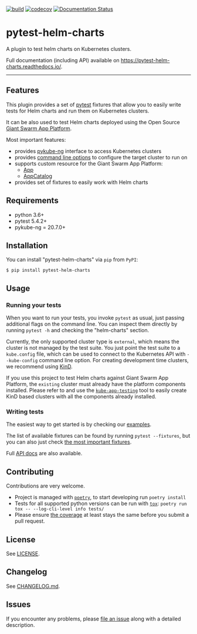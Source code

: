 [![build](https://github.com/giantswarm/pytest-helm-charts/workflows/build/badge.svg)](https://github.com/giantswarm/pytest-helm-charts/workflows/build/badge.svg)
[![codecov](https://codecov.io/gh/giantswarm/pytest-helm-charts/branch/master/graph/badge.svg)](https://codecov.io/gh/giantswarm/pytest-helm-charts)
[![Documentation Status](https://readthedocs.org/projects/pytest-helm-charts/badge/?version=latest)](https://pytest-helm-charts.readthedocs.io/en/latest/?badge=latest)

# pytest-helm-charts

A plugin to test helm charts on Kubernetes clusters.

Full documentation (including API) available on <https://pytest-helm-charts.readthedocs.io/>.

---

## Features

This plugin provides a set of [pytest](https://docs.pytest.org/) fixtures that allow you to easily 
write tests for Helm charts and run them on Kubernetes clusters. 

It can be also used to test Helm charts deployed using the Open Source
[Giant Swarm App Platform](https://docs.giantswarm.io/basics/app-platform/).

Most important features:

- provides [pykube-ng](http://pykube.readthedocs.io/) interface to access Kubernetes clusters
- provides [command line options](#usage) to configure the target cluster to run on
- supports custom resource for the Giant Swarm App Platform:
    - [App](https://docs.giantswarm.io/reference/cp-k8s-api/apps.application.giantswarm.io/)
    - [AppCatalog](https://docs.giantswarm.io/reference/cp-k8s-api/appcatalogs.application.giantswarm.io/)
- provides set of fixtures to easily work with Helm charts

## Requirements

- python 3.6+
- pytest 5.4.2+
- pykube-ng = 20.7.0+

## Installation

You can install "pytest-helm-charts" via `pip` from `PyPI`:

```
$ pip install pytest-helm-charts
```

## Usage

### Running your tests

When you want to run your tests, you invoke `pytest` as usual, just passing additional
flags on the command line. You can inspect them directly by running `pytest -h` and
checking the "helm-charts" section.

Currently, the only supported cluster type is `external`, which means the cluster is not
managed by the test suite. You just point the test suite to a `kube.config` file,
which can be used to connect to the Kubernetes API with `--kube-config` command line
option. For creating development time clusters, we recommend using
[KinD](https://kind.sigs.k8s.io/).

If you use this project to test Helm charts against Giant Swarm App Platform, the `existing`
cluster must already have the platform components installed. Please refer to and use
the [`kube-app-testing`](https://github.com/giantswarm/kube-app-testing) tool to easily
create KinD based clusters with all the components already installed.

### Writing tests

The easiest way to get started is by checking our 
[examples](https://pytest-helm-charts.readthedocs.io/en/latest/examples/basic).

The list of available fixtures can be found by running `pytest --fixtures`, but
you can also just check [the most important fixtures](fixtures.md).

Full [API docs](https://pytest-helm-charts.readthedocs.io/en/latest/api/pytest_helm_charts/)
are also available.

## Contributing

Contributions are very welcome. 

- Project is managed with [`poetry`](https://python-poetry.org/), 
  to start developing run `poetry install`
- Tests for all supported python versions can be run with [`tox`](https://tox.readthedocs.io/): 
  `poetry run tox -- --log-cli-level info tests/`
- Please ensure
  [the coverage](https://codecov.io/gh/giantswarm/pytest-helm-charts/)
  at least stays the same before you submit a pull request.

## License

See [LICENSE](LICENSE).

## Changelog

See [CHANGELOG.md](CHANGELOG.md).

## Issues

If you encounter any problems, please [file an issue](https://github.com/giantswarm/pytest-helm-charts/issues) along with a detailed description.

